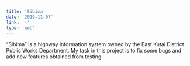 ```yaml
---
title: 'Sibima'
date: '2019-11-07'
link: '-'
type: 'web'
---
```


“Sibima” is a highway information system owned by the East Kutai District Public Works Department. My task in this project is to fix some bugs and add new features obtained from testing.